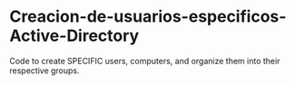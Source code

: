 # Creacion-de-usuarios-especificos-Active-Directory
Code to create SPECIFIC users, computers, and organize them into their respective groups.

